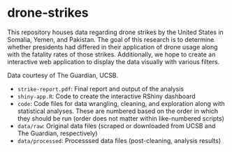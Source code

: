 # drone-strikes

This repository houses data regarding drone strikes by the United States in Somalia, Yemen, and Pakistan. The goal of this research is to determine whether presidents had differed in their application of drone usage along with the fatality rates of those strikes. Additionally, we hope to create an interactive web application to display the data visually with various filters.

Data courtesy of The Guardian, UCSB.

- `strike-report.pdf`: Final report and output of the analysis
- `shiny-app.R`: Code to create the interactive RShiny dashboard
- `code`: Code files for data wrangling, cleaning, and exploration along with statistical analyses. These are numbered based on the order in which they should be run (order does not matter within like-numbered scripts)
- `data/raw`: Original data files (scraped or downloaded from UCSB and The Guardian, respectively)
- `data/processed`: Processsed data files (post-cleaning, analysis results)
